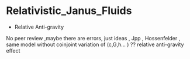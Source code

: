 # Relativistic_Janus_Fluids
- Relative Anti-gravity


No peer review ,maybe there are errors, just ideas , Jpp , Hossenfelder , same model without coinjoint variation of (c,G,h... ) ?? relative anti-gravity effect
